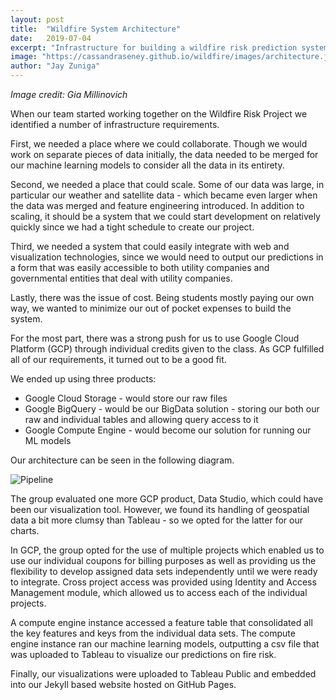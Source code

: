 ```yaml
---
layout: post
title:  "Wildfire System Architecture"
date:   2019-07-04
excerpt: "Infrastructure for building a wildfire risk prediction system."
image: "https://cassandraseney.github.io/wildfire/images/architecture.jpg"
author: "Jay Zuniga"
---
```


_Image credit: Gia Millinovich_

When our team started working together on the Wildfire Risk Project we identified a number of infrastructure requirements.

First, we needed a place where we could collaborate. Though we would work on separate pieces of data initially, the data needed to be merged for our machine learning models to consider all the data in its entirety.

Second, we needed a place that could scale. Some of our data was large, in particular our weather and satellite data - which became even larger when the data was merged and feature engineering introduced. In addition to scaling, it should be a system that we could start development on relatively quickly since we had a tight schedule to create our project.

Third, we needed a system that could easily integrate with web and visualization technologies, since we would need to output our predictions in a form that was easily accessible to both utility companies and governmental entities that deal with utility companies.

Lastly, there was the issue of cost. Being students mostly paying our own way, we wanted to minimize our out of pocket expenses to build the system.

For the most part, there was a strong push for us to use Google Cloud Platform (GCP) through individual credits given to the class. As GCP fulfilled all of our requirements, it turned out to be a good fit.

We ended up using three products:

* Google Cloud Storage - would store our raw files
* Google BigQuery - would be our BigData solution - storing our both our raw and individual tables and allowing query access to it
* Google Compute Engine - would become our solution for running our ML models

Our architecture can be seen in the following diagram.

![Pipeline](https://cassandraseney.github.io/wildfire/images/pipeline.jpg)

The group evaluated one more GCP product, Data Studio, which could have been our visualization tool. However, we found its handling of geospatial data a bit more clumsy than Tableau - so we opted for the latter for our charts.

In GCP, the group opted for the use of multiple projects which enabled us to use our individual coupons for billing purposes as well as providing us the flexibility to develop assigned data sets independently until we were ready to integrate. Cross project access was provided using Identity and Access Management module, which allowed us to access each of the individual projects.

A compute engine instance accessed a feature table that consolidated all the key features and keys from the individual data sets. The compute engine instance ran our machine learning models, outputting a csv file that was uploaded to Tableau to visualize our predictions on fire risk.

Finally, our visualizations were uploaded to Tableau Public and embedded into our Jekyll based website hosted on GitHub Pages.
